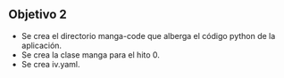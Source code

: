 ## Objetivo 2

* Se crea el directorio manga-code que alberga el código python de la aplicación.
* Se crea la clase manga para el hito 0.
* Se crea iv.yaml.

